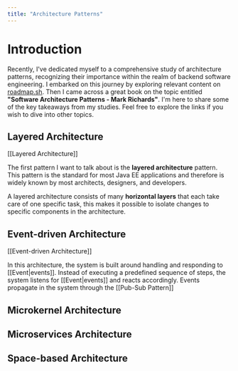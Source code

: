 ```yaml
---
title: "Architecture Patterns"
---
```


# Introduction

Recently, I've dedicated myself to a comprehensive study of architecture patterns, recognizing their importance within the realm of backend software engineering. I embarked on this journey by exploring relevant content on [roadmap.sh](https://roadmap.sh/backend). Then I came across a great book on the topic entitled **"Software Architecture Patterns - Mark Richards"**. I'm here to share some of the key takeaways from my studies. Feel free to explore the links if you wish to dive into other topics.

## Layered Architecture

[[Layered Architecture]]

The first pattern I want to talk about is the **layered architecture** pattern. This pattern is the standard for most Java EE applications and therefore is widely known by most architects, designers, and developers.

A layered architecture consists of many **horizontal layers** that each take care of one specific task, this makes it possible to isolate changes to specific components in the architecture.

## Event-driven Architecture

[[Event-driven Architecture]]

In this architecture, the system is built around handling and responding to [[Event|events]]. Instead of executing a predefined sequence of steps, the system listens for [[Event|events]] and reacts accordingly. Events propagate in the system through the [[Pub-Sub Pattern]]


## Microkernel Architecture

## Microservices Architecture

## Space-based Architecture